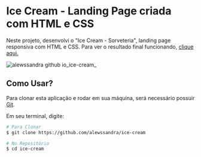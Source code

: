 # Ice Cream - Landing Page criada com HTML e CSS

Neste projeto, desenvolvi o "Ice Cream - Sorveteria", landing page responsiva com HTML e CSS. Para ver o resultado final funcionando, [clique aqui.](https://alewssandra.github.io/ice-cream/)

![alewssandra github io_ice-cream_](https://user-images.githubusercontent.com/56393487/234961677-db00bc59-2a8d-40a4-8df0-d987d6a26aec.png)


## Como Usar?

Para clonar esta aplicação e rodar em sua máquina, será necessário possuir [Git](https://git-scm.com).

Em seu terminal, digite:
<br />

```bash
# Para Clonar
$ git clone https://github.com/alewssandra/ice-cream

# No Repositório
$ cd ice-cream
```
